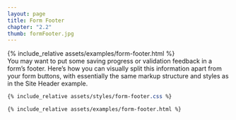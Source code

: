 ```yaml
---
layout: page
title: Form Footer
chapter: "2.2"
thumb: formFooter.jpg
---
```

<div class="demo">
{% include_relative assets/examples/form-footer.html %}
</div>
You may want to put some saving progress or validation feedback in a form’s footer. Here’s how you can visually split this information apart from your form buttons, with essentially the same markup structure and styles as in the Site Header example.

```css
{% include_relative assets/styles/form-footer.css %}
```
```html
{% include_relative assets/examples/form-footer.html %}
```

